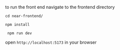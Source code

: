 to run the front end navigate to the frontend directory 

`cd near-frontend/`

`npm install`

` npm run dev`

open `http://localhost:5173` in your browser
